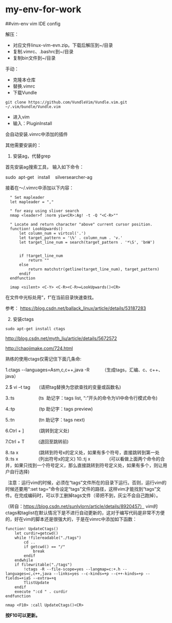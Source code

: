 # my-env-for-work

##vim-env
vim IDE config

解压：

* 对应文件linux-vim-evn.zip。下载后解压到~/目录
* 复制.vimrc、.bashrc到~/目录
* 复制bin文件到~/目录


手动：

* 克隆本仓库
* 替换.vimrc
* 下载Vundle
```
git clone https://github.com/VundleVim/Vundle.vim.git ~/.vim/bundle/Vundle.vim
```
* 进入vim
* 输入：PluginInstall

会自动安装.vimrc中添加的插件

其他需要安装的：

1. 安装ag，代替grep

首先安装ag搜索工具， 输入如下命令：

sudo  apt-get   install    silversearcher-ag

接着在～/.vimrc中添加以下内容：
```
  " Set mapleader
  let mapleader = ","

  " for easy using sliver search
  nmap <leader>f :norm yiw<CR>:Ag! -t -Q "<C-R>""

  " Locate and return character "above" current cursor position.
  function! LookUpwards()
      let column_num = virtcol('.')
      let target_pattern = '\%' . column_num . 'v.'
      let target_line_num = search(target_pattern . '*\S', 'bnW')


      if !target_line_num
          return ""
      else
          return matchstr(getline(target_line_num), target_pattern)
      endif
  endfunction

  imap <silent> <C-Y> <C-R><C-R>=LookUpwards()<CR>
```

在文件中光标处用“，f”在当前目录快速查找。

参考：
https://blog.csdn.net/ballack_linux/article/details/53187283

2. 安装ctags
```
sudo apt-get install ctags
```

http://blog.csdn.net/myth_liu/article/details/5672572

http://chaojimake.com/724.html

熟练的使用ctags仅需记住下面几条命:

1.ctags --languages=Asm,c,c++,java -R          （生成tags，汇编、c、c++、java）

2.$ vi –t tag       (请把tag替换为您欲查找的变量或函数名)       

3.:ts                   (ts  助记字：tags list, “:”开头的命令为VI中命令行模式命令)       

4.:tp                   (tp 助记字：tags preview)

5.:tn                   (tn 助记字：tags next)

6.Ctrl + ]            (跳转到定义处)

7.Ctrl + T           (退回至跳转前)

8.:ta x                (跳转到符号x的定义处，如果有多个符号，直接跳转到第一处
9.:ts x                (列出符号x的定义)
10.:tj x               (可以看做上面两个命令的合并，如果只找到一个符号定义，那么直接跳转到符号定义处，如果有多个，则让用户自行选择)

  注意：运行vim的时候，必须在“tags”文件所在的目录下运行。否则，运行vim的时候还要用“:set tag=”命令设定“tags”文件的路径，这样vim才能找到“tags”文件。在完成编码时，可以手工删掉tags文件（帚把不到，灰尘不会自己跑掉）。

（转自：https://blog.csdn.net/sunlylorn/article/details/8920457）
vim的ctags和taglist在默认情况下是不进行自动更新的，这对于编写代码是非常不方便的，好在vim的脚本还是很强大的，于是在vimrc中添加如下函数：

```
function! UpdateCtags()
    let curdir=getcwd()
    while !filereadable("./tags")
        cd ..
        if getcwd() == "/"
            break
        endif
    endwhile
    if filewritable("./tags")
        !ctags -R --file-scope=yes --langmap=c:+.h --languages=c,c++,java --links=yes --c-kinds=+p --c++-kinds=+p --fields=+iaS --extra=+q
        TlistUpdate
    endif
    execute ":cd " . curdir
endfunction

nmap <F10> :call UpdateCtags()<CR>
```
**按F10可以更新。**







